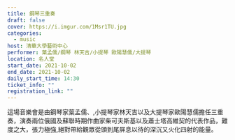 ```yaml
---
title: 鋼琴三重奏
draft: false
cover: https://i.imgur.com/1Msr1TU.jpg
categories:
  - music
host: 清華大學藝術中心
performer: 葉孟儒/鋼琴 林天吉/小提琴 歐陽慧儒/大提琴
location: 名人堂
start_date: 2021-10-02
end_date: 2021-10-02
daily_start_time: 14:30
ticket_info: ""
registration_link: ""
---
```


這場音樂會是由鋼琴家葉孟儒、,小提琴家林天吉以及大提琴家歐陽慧儒擔任三重奏，演奏兩位俄國及蘇聯時期作曲家柴可夫斯基以及蕭士塔高維契的代表作品，難度之大，張力極強,絕對帶給觀眾從頭到尾屏息以待的深沉又火化四射的能量。